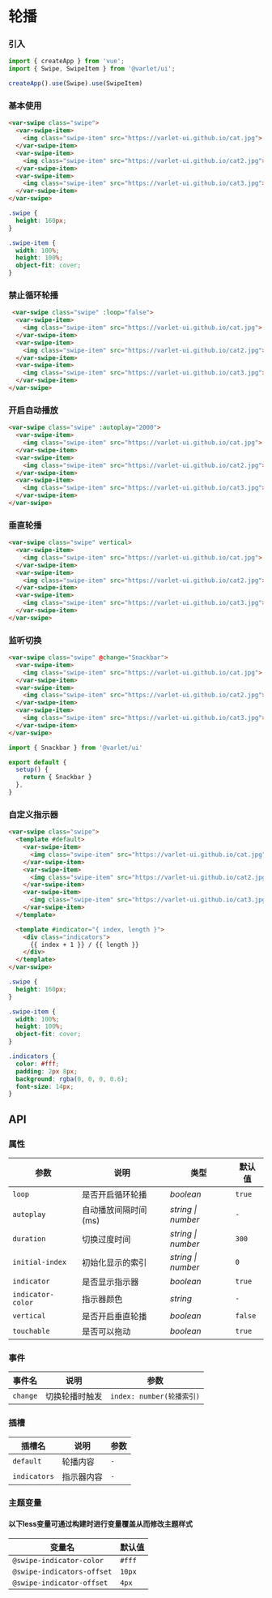 # 轮播

### 引入

```js
import { createApp } from 'vue';
import { Swipe, SwipeItem } from '@varlet/ui';

createApp().use(Swipe).use(SwipeItem)
```

### 基本使用

```html
<var-swipe class="swipe">
  <var-swipe-item>
    <img class="swipe-item" src="https://varlet-ui.github.io/cat.jpg">
  </var-swipe-item>
  <var-swipe-item>
    <img class="swipe-item" src="https://varlet-ui.github.io/cat2.jpg">
  </var-swipe-item>
  <var-swipe-item>
    <img class="swipe-item" src="https://varlet-ui.github.io/cat3.jpg">
  </var-swipe-item>
</var-swipe>
```

```css
.swipe {
  height: 160px;
}

.swipe-item {
  width: 100%;
  height: 100%;
  object-fit: cover;
}
```

### 禁止循环轮播

```html
 <var-swipe class="swipe" :loop="false">
  <var-swipe-item>
    <img class="swipe-item" src="https://varlet-ui.github.io/cat.jpg">
  </var-swipe-item>
  <var-swipe-item>
    <img class="swipe-item" src="https://varlet-ui.github.io/cat2.jpg">
  </var-swipe-item>
  <var-swipe-item>
    <img class="swipe-item" src="https://varlet-ui.github.io/cat3.jpg">
  </var-swipe-item>
</var-swipe>
```

### 开启自动播放

```html
<var-swipe class="swipe" :autoplay="2000">
  <var-swipe-item>
    <img class="swipe-item" src="https://varlet-ui.github.io/cat.jpg">
  </var-swipe-item>
  <var-swipe-item>
    <img class="swipe-item" src="https://varlet-ui.github.io/cat2.jpg">
  </var-swipe-item>
  <var-swipe-item>
    <img class="swipe-item" src="https://varlet-ui.github.io/cat3.jpg">
  </var-swipe-item>
</var-swipe>
```

### 垂直轮播

```html
<var-swipe class="swipe" vertical>
  <var-swipe-item>
    <img class="swipe-item" src="https://varlet-ui.github.io/cat.jpg">
  </var-swipe-item>
  <var-swipe-item>
    <img class="swipe-item" src="https://varlet-ui.github.io/cat2.jpg">
  </var-swipe-item>
  <var-swipe-item>
    <img class="swipe-item" src="https://varlet-ui.github.io/cat3.jpg">
  </var-swipe-item>
</var-swipe>
```

### 监听切换

```html
<var-swipe class="swipe" @change="Snackbar">
  <var-swipe-item>
    <img class="swipe-item" src="https://varlet-ui.github.io/cat.jpg">
  </var-swipe-item>
  <var-swipe-item>
    <img class="swipe-item" src="https://varlet-ui.github.io/cat2.jpg">
  </var-swipe-item>
  <var-swipe-item>
    <img class="swipe-item" src="https://varlet-ui.github.io/cat3.jpg">
  </var-swipe-item>
</var-swipe>
```

```js
import { Snackbar } from '@varlet/ui'

export default {
  setup() {
    return { Snackbar }
  },
}
```

### 自定义指示器

```html
<var-swipe class="swipe">
  <template #default>
    <var-swipe-item>
      <img class="swipe-item" src="https://varlet-ui.github.io/cat.jpg">
    </var-swipe-item>
    <var-swipe-item>
      <img class="swipe-item" src="https://varlet-ui.github.io/cat2.jpg">
    </var-swipe-item>
    <var-swipe-item>
      <img class="swipe-item" src="https://varlet-ui.github.io/cat3.jpg">
    </var-swipe-item>
  </template>

  <template #indicator="{ index, length }">
    <div class="indicators">
      {{ index + 1 }} / {{ length }}
    </div>
  </template>
</var-swipe>
```

```css
.swipe {
  height: 160px;
}

.swipe-item {
  width: 100%;
  height: 100%;
  object-fit: cover;
}

.indicators {
  color: #fff;
  padding: 2px 8px;
  background: rgba(0, 0, 0, 0.6);
  font-size: 14px;
}
```

## API

### 属性

| 参数 | 说明 | 类型 | 默认值 | 
| --- | --- | --- | --- | 
| `loop` | 是否开启循环轮播 | _boolean_ | `true` |
| `autoplay` | 自动播放间隔时间(ms) | _string \| number_ | `-` |
| `duration` | 切换过度时间 | _string \| number_ | `300` |
| `initial-index` | 初始化显示的索引 | _string \| number_ | `0` |
| `indicator` | 是否显示指示器 | _boolean_ | `true` |
| `indicator-color` | 指示器颜色 | _string_ | `-` |
| `vertical` | 是否开启垂直轮播 | _boolean_ | `false` |
| `touchable` | 是否可以拖动 | _boolean_ | `true` |

### 事件

| 事件名 | 说明 | 参数 |
| --- | --- | --- |
| `change` | 切换轮播时触发 | `index: number(轮播索引)` |

### 插槽

| 插槽名 | 说明 | 参数 |
| --- | --- | --- |
| `default` | 轮播内容 | `-` |
| `indicators` | 指示器内容 | `-` |

### 主题变量
#### 以下less变量可通过构建时进行变量覆盖从而修改主题样式

| 变量名 | 默认值 |
| --- | --- |
| `@swipe-indicator-color` | `#fff` |
| `@swipe-indicators-offset` | `10px` |
| `@swipe-indicator-offset` | `4px` |